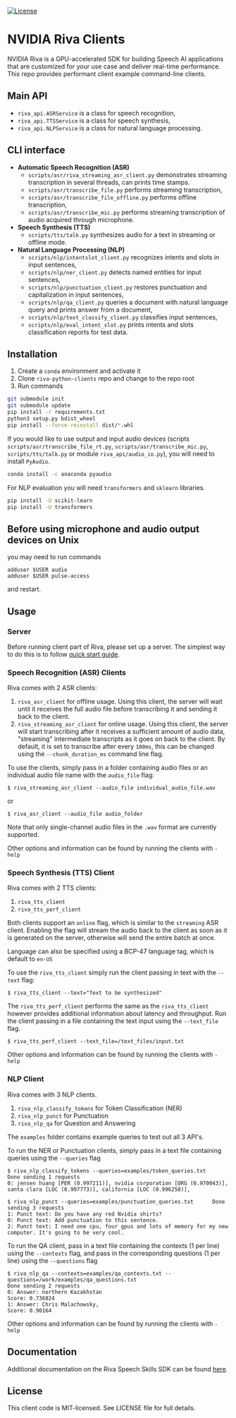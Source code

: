 [![License](https://img.shields.io/badge/license-MIT-green)](https://opensource.org/licenses/MIT)
# NVIDIA Riva Clients

NVIDIA Riva is a GPU-accelerated SDK for building Speech AI applications that are customized for your use 
case and deliver real-time performance. This repo provides performant client example command-line clients.

## Main API

- `riva_api.ASRService` is a class for speech recognition,
- `riva_api.TTSService` is a class for speech synthesis,
- `riva_api.NLPService` is a class for natural language processing.

## CLI interface

- **Automatic Speech Recognition (ASR)**
    - `scripts/asr/riva_streaming_asr_client.py` demonstrates streaming transcription in several threads, can prints time stamps.
    - `scripts/asr/transcribe_file.py` performs streaming transcription,
    - `scripts/asr/transcribe_file_offline.py` performs offline transcription,
    - `scripts/asr/transcribe_mic.py` performs streaming transcription of audio acquired through microphone.
- **Speech Synthesis (TTS)**
    - `scripts/tts/talk.py` synthesizes audio for a text in streaming or offline mode.
- **Natural Language Processing (NLP)**
    - `scripts/nlp/intentslot_client.py` recognizes intents and slots in input sentences,
    - `scripts/nlp/ner_client.py` detects named entities for input sentences,
    - `scripts/nlp/punctuation_client.py` restores punctuation and capitalization in input sentences,
    - `scripts/nlp/qa_client.py` queries a document with natural language query and prints answer from a document,
    - `scripts/nlp/text_classify_client.py` classifies input sentences,
    - `scripts/nlp/eval_intent_slot.py` prints intents and slots classification reports for test data.
  
## Installation

1. Create a ``conda`` environment and activate it
2. Clone ``riva-python-clients`` repo and change to the repo root
3. Run commands

```bash
git submodule init
git submodule update
pip install -r requirements.txt
python3 setup.py bdist_wheel
pip install --force-reinstall dist/*.whl
```

If you would like to use output and input audio devices 
(scripts `scripts/asr/transcribe_file_rt.py`, `scripts/asr/transcribe_mic.py`, `scripts/tts/talk.py` or module 
`riva_api/audio_io.py`), you will need to install `PyAudio`.
```bash
conda install -c anaconda pyaudio
```

For NLP evaluation you will need `transformers` and `sklearn` libraries.
```bash
pip install -U scikit-learn
pip install -U transformers
```

## Before using microphone and audio output devices on Unix
you may need to run commands
```
adduser $USER audio
adduser $USER pulse-access
```
and restart.

## Usage

### Server

Before running client part of Riva, please set up a server. The simplest
way to do this is to follow
[quick start guide](https://docs.nvidia.com/deeplearning/riva/user-guide/docs/quick-start-guide.html#local-deployment-using-quick-start-scripts).

### Speech Recognition (ASR) Clients
Riva comes with 2 ASR clients:
1. `riva_asr_client` for offline usage. Using this client, the server will wait until it receives the full audio file before transcribing it and sending it back to the client.
2. `riva_streaming_asr_client` for online usage. Using this client, the server will start transcribing after it receives a sufficient amount of audio data, "streaming" intermediate transcripts as it goes on back to the client. By default, it is set to transcribe after every `100ms`, this can be changed using the `--chunk_duration_ms` command line flag.

To use the clients, simply pass in a folder containing audio files or an individual audio file name with the `audio_file` flag:
```
$ riva_streaming_asr_client --audio_file individual_audio_file.wav
```
or
```
$ riva_asr_client --audio_file audio_folder
```
 
Note that only single-channel audio files in the `.wav` format are currently supported.

Other options and information can be found by running the clients with `-help`

### Speech Synthesis (TTS) Client
Riva comes with 2 TTS clients:
1. `riva_tts_client` 
2. `riva_tts_perf_client`

Both clients support an `online` flag, which is similar to the `streaming` ASR client. Enabling the flag will stream the audio back to the client as soon as it is generated on the server, otherwise will send the entire batch at once.

Language can also be specified using a BCP-47 language tag, which is default to `en-US`

To use the `riva_tts_client` simply run the client passing in text with the `--text` flag:
```
$ riva_tts_client --text="Text to be synthesized"
```

The `riva_tts_perf_client` performs the same as the `riva_tts_client` however provides additional information about latency and throughput. Run the client passing in a file containing the text input using the `--text_file` flag.
```
$ riva_tts_perf_client --text_file=/text_files/input.txt
```

Other options and information can be found by running the clients with `-help` 

### NLP Client

Riva comes with 3 NLP clients.
1. `riva_nlp_classify_tokens` for Token Classification (NER)
2. `riva_nlp_punct` for Punctuation
3. `riva_nlp_qa` for Question and Answering

The `examples` folder contains example queries to test out all 3 API's.

To run the NER or Punctuation clients, simply pass in a text file containing queries using the `--queries` flag

```
$ riva_nlp_classify_tokens --queries=examples/token_queries.txt
Done sending 1 requests
0: jensen huang [PER (0.997211)], nvidia corporation [ORG (0.970043)], santa clara [LOC (0.997773)], california [LOC (0.996258)],
```

```
$ riva_nlp_punct --queries=examples/punctuation_queries.txt      Done sending 3 requests
1: Punct text: Do you have any red Nvidia shirts?
0: Punct text: Add punctuation to this sentence.
2: Punct text: I need one cpu, four gpus and lots of memory for my new computer. It's going to be very cool.
```

To run the QA client, pass in a text file containing the contexts (1 per line) using the `--contexts` flag, and pass in the corresponding questions (1 per line) using the `--questions` flag
```
$ riva_nlp_qa --contexts=examples/qa_contexts.txt --questions=/work/examples/qa_questions.txt
Done sending 2 requests
0: Answer: northern Kazakhstan
Score: 0.736824
1: Answer: Chris Malachowsky,
Score: 0.90164
```

Other options and information can be found by running the clients with `-help` 

## Documentation

Additional documentation on the Riva Speech Skills SDK can be found [here](https://docs.nvidia.com/deeplearning/riva/user-guide/docs/).


## License

This client code is MIT-licensed. See LICENSE file for full details.
